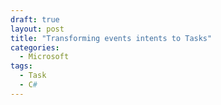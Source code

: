 ```yaml
---
draft: true
layout: post
title: "Transforming events intents to Tasks"
categories:
  - Microsoft
tags:
  - Task
  - C#
---
```

